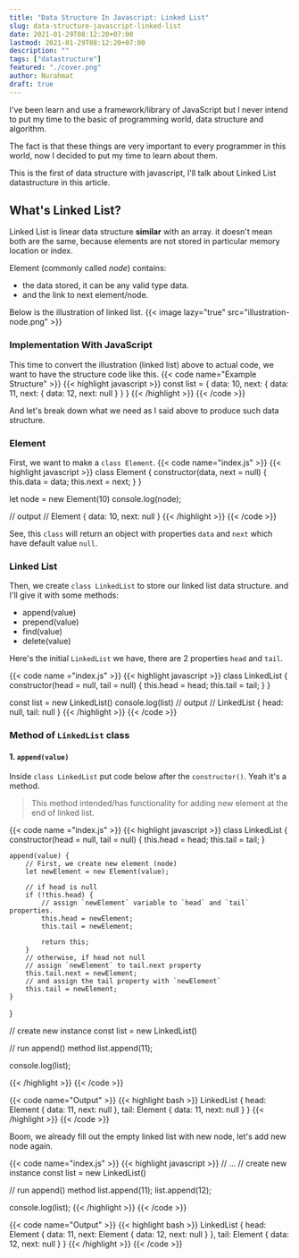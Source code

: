 ```yaml
---
title: "Data Structure In Javascript: Linked List"
slug: data-structure-javascript-linked-list
date: 2021-01-29T08:12:20+07:00
lastmod: 2021-01-29T08:12:20+07:00
description: ""
tags: ["datastructure"]
featured: "./cover.png"
author: Nurahmat
draft: true
---
```

I've been learn and use a framework/library of JavaScript but I never
intend to put my time to the basic of programming world, data structure and
algorithm.

The fact is that these things are very important to every programmer in
this world, now I decided to put my time to learn about them.

This is the first of data structure with javascript, I'll talk about Linked
List datastructure in this article.

## What's Linked List?
Linked List is linear data structure **similar** with an array. it doesn't
mean both are the same, because elements are not stored in particular
memory location or index.

Element (commonly called _node_) contains:
- the data stored, it can be any valid type data.
- and the link to next element/node.

Below is the illustration of linked list.
{{< image lazy="true" src="illustration-node.png" >}}

### Implementation With JavaScript
This time to convert the illustration (linked list) above to actual code,
we want to have the structure code like this.
{{< code name="Example Structure" >}}
{{< highlight javascript >}}
const list = {
    data: 10,
    next: {
        data: 11,
        next: {
            data: 12,
            next: null
        }
    }
}
{{< /highlight >}}
{{< /code >}}

And let's break down what we need as I said above to produce such data
structure.

### Element
First, we want to make a `class Element`.
{{< code name="index.js" >}}
{{< highlight javascript >}}
class Element {
    constructor(data, next = null) {
        this.data = data;
        this.next = next;
    }
}

let node = new Element(10)
console.log(node);

// output
// Element { data: 10, next: null }
{{< /highlight >}}
{{< /code >}}

See, this `class` will return an object with properties `data` and `next`
which have default value `null`.

### Linked List
Then, we create `class LinkedList` to store our linked list data structure.
and I'll give it with some methods:
- append(value)
- prepend(value)
- find(value)
- delete(value)

Here's the initial `LinkedList` we have, there are 2 properties `head` and
`tail`.

{{< code name ="index.js" >}}
{{< highlight javascript >}}
class LinkedList {
    constructor(head = null, tail = null) {
        this.head = head;
        this.tail = tail;
    }
}

const list = new LinkedList()
console.log(list)
// output
// LinkedList { head: null, tail: null }
{{< /highlight >}}
{{< /code >}}

### Method of `LinkedList` class
#### 1. `append(value)`
Inside `class LinkedList` put code below after the `constructor()`. Yeah
it's a method.
> This method intended/has functionality for adding new element at the end of linked list. 

{{< code name ="index.js" >}}
{{< highlight javascript >}}
class LinkedList {
    constructor(head = null, tail = null) {
        this.head = head;
        this.tail = tail;
    }

    append(value) {
        // First, we create new element (node)
        let newElement = new Element(value);

        // if head is null
        if (!this.head) {
            // assign `newElement` variable to `head` and `tail` properties.
            this.head = newElement;
            this.tail = newElement;

            return this;
        }
        // otherwise, if head not null
        // assign `newElement` to tail.next property
        this.tail.next = newElement;
        // and assign the tail property with `newElement`
        this.tail = newElement;
    }
}

// create new instance
const list = new LinkedList()

// run append() method
list.append(11);

console.log(list);

{{< /highlight >}}
{{< /code >}}


{{< code name="Output" >}}
{{< highlight bash >}}
LinkedList {
  head: Element { data: 11, next: null },
  tail: Element { data: 11, next: null }
}
{{< /highlight >}}
{{< /code >}}

Boom, we already fill out the empty linked list with new node, let's add
new node again.

{{< code name="index.js" >}}
{{< highlight javascript >}}
// ...
// create new instance
const list = new LinkedList()

// run append() method
list.append(11);
list.append(12);

console.log(list);
{{< /highlight >}}
{{< /code >}}

{{< code name="Output" >}}
{{< highlight bash >}}
LinkedList {
  head: Element { data: 11, next: Element { data: 12, next: null } },
  tail: Element { data: 12, next: null }
}
{{< /highlight >}}
{{< /code >}}
